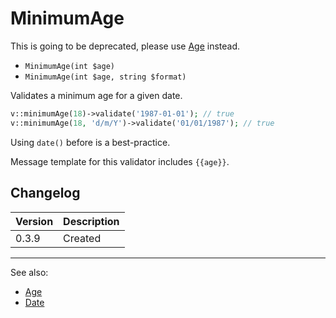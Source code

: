 # MinimumAge

This is going to be deprecated, please use [Age](Age.md) instead.

- `MinimumAge(int $age)`
- `MinimumAge(int $age, string $format)`

Validates a minimum age for a given date.

```php
v::minimumAge(18)->validate('1987-01-01'); // true
v::minimumAge(18, 'd/m/Y')->validate('01/01/1987'); // true
```

Using `date()` before is a best-practice.

Message template for this validator includes `{{age}}`.

## Changelog

Version | Description
--------|-------------
  0.3.9 | Created

***
See also:

- [Age](Age.md)
- [Date](Date.md)
